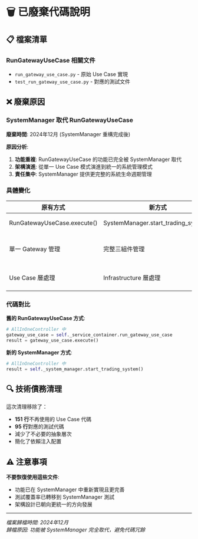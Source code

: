 # 🗑️ 已廢棄代碼說明

## 📋 檔案清單

### RunGatewayUseCase 相關文件
- `run_gateway_use_case.py` - 原始 Use Case 實現
- `test_run_gateway_use_case.py` - 對應的測試文件

## ❌ 廢棄原因

### SystemManager 取代 RunGatewayUseCase

**廢棄時間**: 2024年12月 (SystemManager 重構完成後)

**原因分析**:
1. **功能重複**: RunGatewayUseCase 的功能已完全被 SystemManager 取代
2. **架構演進**: 從單一 Use Case 模式演進到統一的系統管理模式
3. **責任集中**: SystemManager 提供更完整的系統生命週期管理

### 具體變化

| 原有方式 | 新方式 | 改進 |
|---------|-------|------|
| RunGatewayUseCase.execute() | SystemManager.start_trading_system() | 統一啟動流程 |
| 單一 Gateway 管理 | 完整三組件管理 | Gateway + Strategy + Order Executor |
| Use Case 層處理 | Infrastructure 層處理 | 更符合 Clean Architecture |

### 代碼對比

**舊的 RunGatewayUseCase 方式**:
```python
# AllInOneController 中
gateway_use_case = self._service_container.run_gateway_use_case
result = gateway_use_case.execute()
```

**新的 SystemManager 方式**:
```python  
# AllInOneController 中
result = self._system_manager.start_trading_system()
```

## 🔍 技術債務清理

這次清理移除了：
- **151 行**不再使用的 Use Case 代碼
- **95 行**對應的測試代碼
- 減少了不必要的抽象層次
- 簡化了依賴注入配置

## ⚠️ 注意事項

**不要恢復使用這些文件**:
- 功能已在 SystemManager 中重新實現且更完善
- 測試覆蓋率已轉移到 SystemManager 測試
- 架構設計已朝向更統一的方向發展

---

*檔案歸檔時間: 2024年12月*  
*歸檔原因: 功能被 SystemManager 完全取代，避免代碼冗餘*